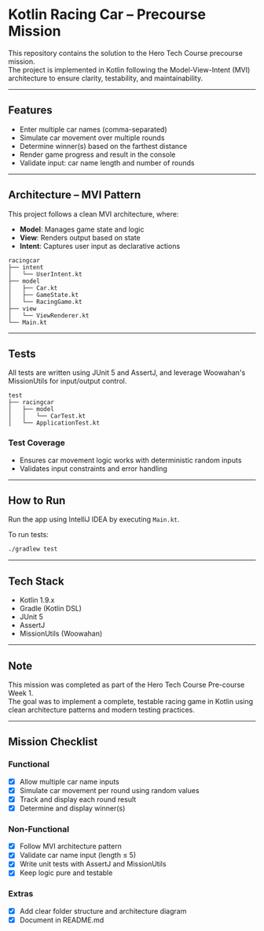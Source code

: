 # Kotlin Racing Car – Precourse Mission

This repository contains the solution to the Hero Tech Course precourse mission.  
The project is implemented in Kotlin following the Model-View-Intent (MVI) architecture to ensure clarity, testability, and maintainability.

---

## Features

- Enter multiple car names (comma-separated)  
- Simulate car movement over multiple rounds  
- Determine winner(s) based on the farthest distance  
- Render game progress and result in the console  
- Validate input: car name length and number of rounds  

---

## Architecture – MVI Pattern

This project follows a clean MVI architecture, where:

- **Model**: Manages game state and logic  
- **View**: Renders output based on state  
- **Intent**: Captures user input as declarative actions  

```
racingcar
├── intent
│   └── UserIntent.kt
├── model
│   ├── Car.kt
│   ├── GameState.kt
│   └── RacingGame.kt
├── view
│   └── ViewRenderer.kt
└── Main.kt
```

---

## Tests

All tests are written using JUnit 5 and AssertJ, and leverage Woowahan's MissionUtils for input/output control.

```
test
├── racingcar
│   ├── model
│   │   └── CarTest.kt
│   └── ApplicationTest.kt
```

### Test Coverage

- Ensures car movement logic works with deterministic random inputs  
- Validates input constraints and error handling  

---

## How to Run

Run the app using IntelliJ IDEA by executing `Main.kt`.

To run tests:

```bash
./gradlew test
```

---

## Tech Stack

- Kotlin 1.9.x  
- Gradle (Kotlin DSL)  
- JUnit 5  
- AssertJ  
- MissionUtils (Woowahan)

---

## Note

This mission was completed as part of the Hero Tech Course Pre-course Week 1.  
The goal was to implement a complete, testable racing game in Kotlin using clean architecture patterns and modern testing practices.

---

##  Mission Checklist

### Functional
- [x] Allow multiple car name inputs  
- [x] Simulate car movement per round using random values  
- [x] Track and display each round result  
- [x] Determine and display winner(s)  

### Non-Functional
- [x] Follow MVI architecture pattern  
- [x] Validate car name input (length ≤ 5)  
- [x] Write unit tests with AssertJ and MissionUtils  
- [x] Keep logic pure and testable  

### Extras
- [x] Add clear folder structure and architecture diagram  
- [x] Document in README.md
